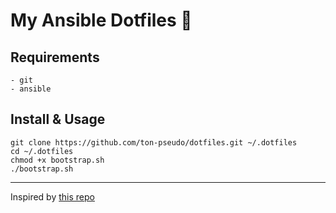 # My Ansible Dotfiles 📁

## Requirements

```
- git
- ansible
```

## Install & Usage

```
git clone https://github.com/ton-pseudo/dotfiles.git ~/.dotfiles
cd ~/.dotfiles
chmod +x bootstrap.sh
./bootstrap.sh
```

---

Inspired by [this repo](https://github.com/TechDufus/dotfiles)